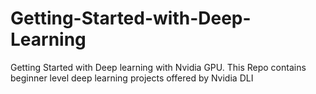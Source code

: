 # Getting-Started-with-Deep-Learning
Getting Started with Deep learning with Nvidia GPU. This Repo contains beginner level deep learning projects offered by Nvidia DLI
